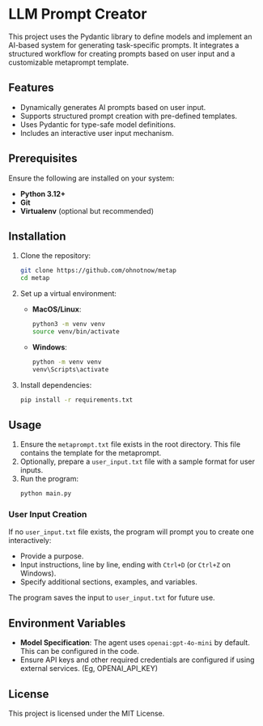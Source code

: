 # LLM Prompt Creator

This project uses the Pydantic library to define models and implement an AI-based system for generating task-specific prompts. It integrates a structured workflow for creating prompts based on user input and a customizable metaprompt template.

## Features

- Dynamically generates AI prompts based on user input.
- Supports structured prompt creation with pre-defined templates.
- Uses Pydantic for type-safe model definitions.
- Includes an interactive user input mechanism.

## Prerequisites

Ensure the following are installed on your system:

- **Python 3.12+**
- **Git**
- **Virtualenv** (optional but recommended)

## Installation

1. Clone the repository:
   ```bash
   git clone https://github.com/ohnotnow/metap
   cd metap
   ```

2. Set up a virtual environment:
   - **MacOS/Linux**:
     ```bash
     python3 -m venv venv
     source venv/bin/activate
     ```
   - **Windows**:
     ```bash
     python -m venv venv
     venv\Scripts\activate
     ```

3. Install dependencies:
   ```bash
   pip install -r requirements.txt
   ```

## Usage

1. Ensure the `metaprompt.txt` file exists in the root directory. This file contains the template for the metaprompt.
2. Optionally, prepare a `user_input.txt` file with a sample format for user inputs.
3. Run the program:
   ```bash
   python main.py
   ```

### User Input Creation

If no `user_input.txt` file exists, the program will prompt you to create one interactively:
- Provide a purpose.
- Input instructions, line by line, ending with `Ctrl+D` (or `Ctrl+Z` on Windows).
- Specify additional sections, examples, and variables.

The program saves the input to `user_input.txt` for future use.

## Environment Variables

- **Model Specification**: The agent uses `openai:gpt-4o-mini` by default. This can be configured in the code.
- Ensure API keys and other required credentials are configured if using external services. (Eg, OPENAI_API_KEY)

## License

This project is licensed under the MIT License.
